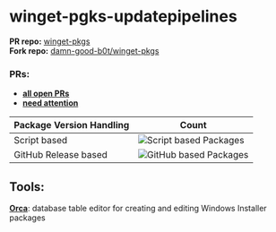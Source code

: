 # winget-pgks-updatepipelines
**PR repo:** [winget-pkgs](https://github.com/microsoft/winget-pkgs.git)  
**Fork repo:** [damn-good-b0t/winget-pkgs](https://github.com/damn-good-b0t/winget-pkgs)

### PRs:
- [**all open PRs**](https://github.com/microsoft/winget-pkgs/pulls/damn-good-b0t)
- [**need attention**](https://github.com/microsoft/winget-pkgs/pulls?q=is%3Aopen+is%3Apr+author%3Adamn-good-b0t+-label%3AAzure-Pipeline-Passed+)

| Package Version Handling| Count|
|----------------------------|---------------------------------------------------------------|
| Script based     | ![Script based Packages](https://img.shields.io/badge/ScriptPackages-28-green) |
| GitHub Release based     | ![GitHub based Packages](https://img.shields.io/badge/GithubPackages-390-blue) |


## Tools:
**[Orca](https://learn.microsoft.com/de-de/windows/win32/msi/orca-exe)**: database table editor for creating and editing Windows Installer packages
